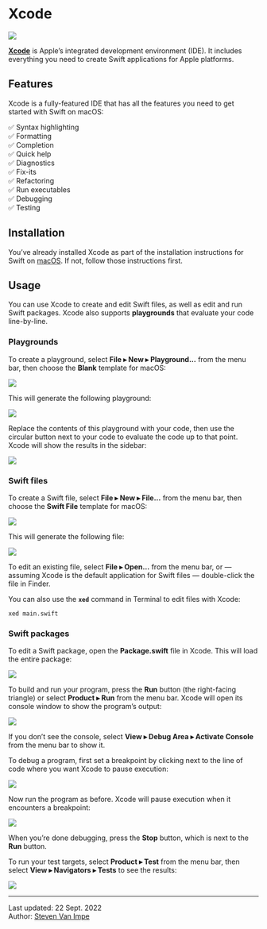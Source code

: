 # Xcode

![](xcode.png)

[**Xcode**](https://developer.apple.com/xcode/) is Apple’s integrated development environment (IDE). It includes everything you need to create Swift applications for Apple platforms.

## Features

Xcode is a fully-featured IDE that has all the features you need to get started with Swift on macOS:

✅ Syntax highlighting \
✅ Formatting \
✅ Completion \
✅ Quick help \
✅ Diagnostics \
✅ Fix-its \
✅ Refactoring \
✅ Run executables \
✅ Debugging \
✅ Testing

## Installation

You’ve already installed Xcode as part of the installation instructions for Swift on [macOS](../../platforms/macOS/README.md). If not, follow those instructions first.

## Usage

You can use Xcode to create and edit Swift files, as well as edit and run Swift packages. Xcode also supports **playgrounds** that evaluate your code line-by-line.

### Playgrounds

To create a playground, select **File ▸ New ▸ Playground...** from the menu bar, then choose the **Blank** template for macOS:

![](macos-playground.png)

This will generate the following playground:

![](playground-new.png)

Replace the contents of this playground with your code, then use the circular button next to your code to evaluate the code up to that point. Xcode will show the results in the sidebar:

![](playground-evaluated.png)

### Swift files

To create a Swift file, select **File ▸ New ▸ File...** from the menu bar, then choose the **Swift File** template for macOS:

![](macos-file.png)

This will generate the following file:

![](file-new.png)

To edit an existing file, select **File ▸ Open...** from the menu bar, or — assuming Xcode is the default application for Swift files — double-click the file in Finder.

You can also use the **`xed`** command in Terminal to edit files with Xcode:

```
xed main.swift
```

### Swift packages

To edit a Swift package, open the **Package.swift** file in Xcode. This will load the entire package:

![](package.png)

To build and run your program, press the **Run** button (the right-facing triangle) or select **Product ▸ Run** from the menu bar. Xcode will open its console window to show the program’s output:

![](package-output.png)

If you don’t see the console, select **View ▸ Debug Area ▸ Activate Console** from the menu bar to show it.

To debug a program, first set a breakpoint by clicking next to the line of code where you want Xcode to pause execution:

![](breakpoint.png)

Now run the program as before. Xcode will pause execution when it encounters a breakpoint:

![](debugging.png)

When you’re done debugging, press the **Stop** button, which is next to the **Run** button.

To run your test targets, select **Product ▸ Test** from the menu bar, then select **View ▸ Navigators ▸ Tests** to see the results:

![](testing.png)

---

Last updated: 22 Sept. 2022 \
Author: [Steven Van Impe](https://github.com/svanimpe)
